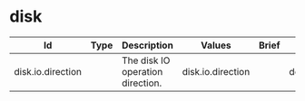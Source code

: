 # disk
| Id | Type | Description | Values | Brief | Stability | Reason |
|---|---|---|---|---|---|---|
| disk.io.direction |  | The disk IO operation direction. | disk.io.direction | | development |  |
